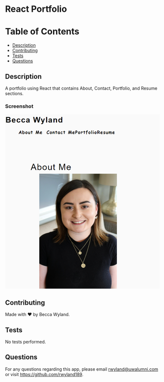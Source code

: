 # React Portfolio

  # Table of Contents
  * [Description](#description)
  * [Contributing](#contributing)
  * [Tests](#tests)
  * [Questions](#Questions)

  ## Description
  A portfolio using React that contains About, Contact, Portfolio, and Resume sections.

  ### Screenshot
  ![Screenshot](./src/assets/screenshot.png)

  ## Contributing
  Made with ❤️ by Becca Wyland.

  ## Tests
  No tests performed.

  ## Questions
  For any questions regarding this app, please email rwyland@uwalumni.com or visit https://github.com/rwyland189.
